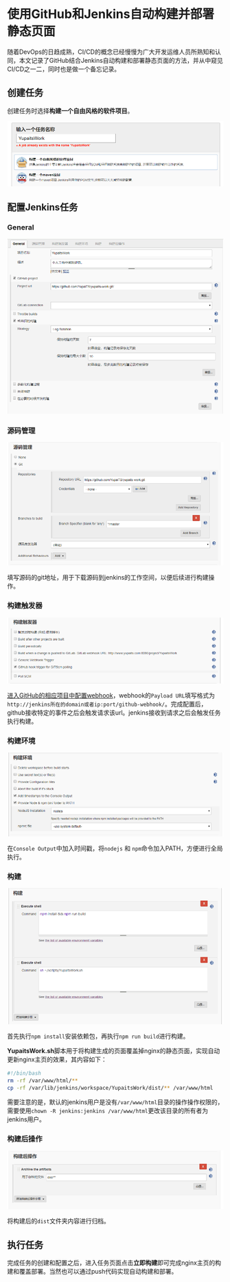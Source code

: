 # 使用GitHub和Jenkins自动构建并部署静态页面

随着DevOps的日趋成熟，CI/CD的概念已经慢慢为广大开发运维人员所熟知和认同，本文记录了GitHub结合Jenkins自动构建和部署静态页面的方法，并从中窥见CI/CD之一二，同时也是做一个备忘记录。
## 创建任务
创建任务时选择**构建一个自由风格的软件项目**。

![jenkins创建任务.png](./使用GitHub和Jenkins自动构建并部署静态页面/1658766648756-75540d2d-6785-43b3-8841-f0c794075975.png)
## 配置Jenkins任务
### General
![任务配置-General.png](./使用GitHub和Jenkins自动构建并部署静态页面/1658766653491-8237245a-4971-49d7-9211-376c359d38f0.png)
### 源码管理
![任务配置-源码管理.png](./使用GitHub和Jenkins自动构建并部署静态页面/1658766658696-fa24d47a-25d5-4eee-8413-31d4f08b13e2.png)

填写源码的git地址，用于下载源码到jenkins的工作空间，以便后续进行构建操作。
### 构建触发器
![任务配置-构建触发器.png](./使用GitHub和Jenkins自动构建并部署静态页面/1658766664421-f6ac4b62-8416-4800-b373-89cc4f06a7cf.png)

[进入GitHub的相应项目中配置webhook](https://github.com/YupaiTS/yupaits-work/settings/hooks)，webhook的`Payload URL`填写格式为`http://jenkins所在的domain或者ip:port/github-webhook/`。完成配置后，github接收特定的事件之后会触发请求该url。jenkins接收到请求之后会触发任务执行构建。
### 构建环境
![任务配置-构建环境.png](./使用GitHub和Jenkins自动构建并部署静态页面/1658766668839-c6fcab0b-3a7b-407d-b04a-9bdb13c27b3b.png)

在`Console Output`中加入时间戳，将`nodejs` 和 `npm`命令加入PATH，方便进行全局执行。
### 构建
![任务配置-构建.png](./使用GitHub和Jenkins自动构建并部署静态页面/1658766672991-354e36f0-e4da-4659-bc8b-dc9b114ef337.png)

首先执行`npm install`安装依赖包，再执行`npm run build`进行构建。

**YupaitsWork.sh**脚本用于将构建生成的页面覆盖掉nginx的静态页面，实现自动更新nginx主页的效果，其内容如下：
```bash
#!/bin/bash
rm -rf /var/www/html/**
cp -rf /var/lib/jenkins/workspace/YupaitsWork/dist/** /var/www/html
```
需要注意的是，默认的jenkins用户是没有`/var/www/html`目录的操作操作权限的，需要使用`chown -R jenkins:jenkins /var/www/html`更改该目录的所有者为jenkins用户。
### 构建后操作
![任务配置-构建后操作.png](./使用GitHub和Jenkins自动构建并部署静态页面/1658766679130-e25aee49-4fc4-4f91-8b57-15706b664050.png)

将构建后的`dist`文件夹内容进行归档。
## 执行任务
完成任务的创建和配置之后，进入任务页面点击**立即构建**即可完成nginx主页的构建和覆盖部署。当然也可以通过push代码实现自动构建和部署。
